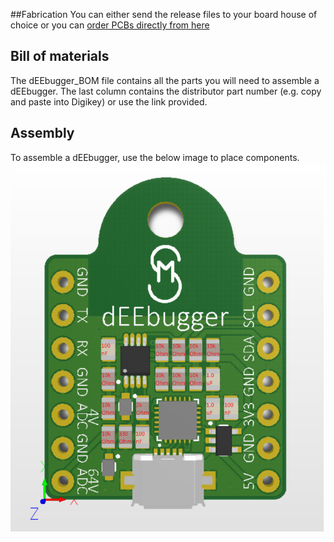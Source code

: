 ##Fabrication
You can either send the release files to your board house of choice or you can [order PCBs directly from here](http://dirtypcbs.com/store/designer/details/Smarch/3586/deebugger-5-17-17-release-zip)
## Bill of materials
The dEEbugger_BOM file contains all the parts you will need to assemble a dEEbugger. The last column contains the distributor part number (e.g. copy and paste into Digikey) or use the link provided.
## Assembly
To assemble a dEEbugger, use the below image to place components.
![Alt text](../Pictures/Component_Placement.PNG?raw=true "Components")